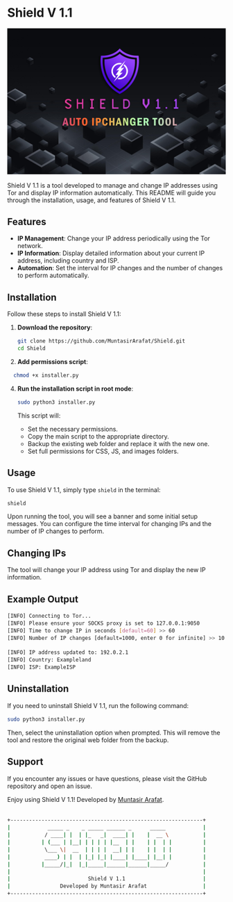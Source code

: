 # Shield V 1.1

![Shield Logo](https://github.com/MuntasirArafat/Shield/blob/main/config/web/images/banner.png)

Shield V 1.1 is a tool developed to manage and change IP addresses using Tor and display IP information automatically. This README will guide you through the installation, usage, and features of Shield V 1.1.

## Features

- **IP Management**: Change your IP address periodically using the Tor network.
- **IP Information**: Display detailed information about your current IP address, including country and ISP.
- **Automation**: Set the interval for IP changes and the number of changes to perform automatically.

## Installation

Follow these steps to install Shield V 1.1:

1. **Download the repository**:
    ```bash
    git clone https://github.com/MuntasirArafat/Shield.git
    cd Shield
    ```
2. **Add  permissions  script**:

 ```bash
   chmod +x installer.py
```
4. **Run the installation script in root mode**:
    ```bash
    sudo python3 installer.py
    ```

   This script will:
   - Set the necessary permissions.
   - Copy the main script to the appropriate directory.
   - Backup the existing web folder and replace it with the new one.
   - Set full permissions for CSS, JS, and images folders.

## Usage

To use Shield V 1.1, simply type `shield` in the terminal:

```bash
shield
```
Upon running the tool, you will see a banner and some initial setup messages. You can configure the time interval for changing IPs and the number of IP changes to perform.

## Changing IPs

The tool will change your IP address using Tor and display the new IP information.

## Example Output

```bash
[INFO] Connecting to Tor...
[INFO] Please ensure your SOCKS proxy is set to 127.0.0.1:9050
[INFO] Time to change IP in seconds [default=60] >> 60
[INFO] Number of IP changes [default=1000, enter 0 for infinite] >> 10

[INFO] IP address updated to: 192.0.2.1
[INFO] Country: Exampleland
[INFO] ISP: ExampleISP
```
## Uninstallation
If you need to uninstall Shield V 1.1, run the following command:

```bash
sudo python3 installer.py
```
Then, select the uninstallation option when prompted. This will remove the tool and restore the original web folder from the backup.

## Support

If you encounter any issues or have questions, please visit the GitHub repository and open an issue.

Enjoy using Shield V 1.1! Developed by <a href="https://github.com/MuntasirArafat">Muntasir Arafat</a>.
```bash

+--------------------------------------------------------------+
|            _____ _    _ _____ ______ _      _____            |
|           / ____| |  | |_   _|  ____| |    |  __ \           |
|          | (___ | |__| | | | | |__  | |    | |  | |          |
|           \___ \|  __  | | | |  __| | |    | |  | |          |
|           ____) | |  | |_| |_| |____| |____| |__| |          |
|          |_____/|_|  |_|_____|______|______|_____/           |
|                                                              |
|                         Shield V 1.1                         |
|                Developed by Muntasir Arafat                  |
+--------------------------------------------------------------+
```


